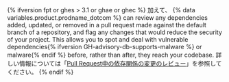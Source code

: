 {% ifversion fpt or ghes > 3.1 or ghae or ghec %}
加えて、
{% data variables.product.prodname_dotcom %} can review any dependencies added, updated, or removed in a pull request made against the default branch of a repository, and flag any changes that would reduce the security of your project. This allows you to spot and deal with vulnerable dependencies{% ifversion GH-advisory-db-supports-malware %} or malware{% endif %} before, rather than after, they reach your codebase. 詳しい情報については「[Pull Request中の依存関係の変更のレビュー](/github/collaborating-with-issues-and-pull-requests/reviewing-dependency-changes-in-a-pull-request)」を参照してください。
{% endif %}
